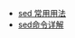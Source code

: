 - [sed 常用用法](https://blog.csdn.net/obsessiveY/article/details/103500698?spm=1001.2101.3001.6650.5&utm_medium=distribute.pc_relevant.none-task-blog-2%7Edefault%7EBlogCommendFromBaidu%7Edefault-5-103500698-blog-124284715.pc_relevant_multi_platform_featuressortv2removedup&depth_1-utm_source=distribute.pc_relevant.none-task-blog-2%7Edefault%7EBlogCommendFromBaidu%7Edefault-5-103500698-blog-124284715.pc_relevant_multi_platform_featuressortv2removedup&utm_relevant_index=9)
- [sed命令详解](https://blog.csdn.net/ltochange/article/details/119729369?ops_request_misc=%257B%2522request%255Fid%2522%253A%2522165923674716781667864942%2522%252C%2522scm%2522%253A%252220140713.130102334..%2522%257D&request_id=165923674716781667864942&biz_id=0&utm_medium=distribute.pc_search_result.none-task-blog-2~all~top_click~default-2-119729369-null-null.142^v35^experiment_28w_v1&utm_term=sed&spm=1018.2226.3001.4187)